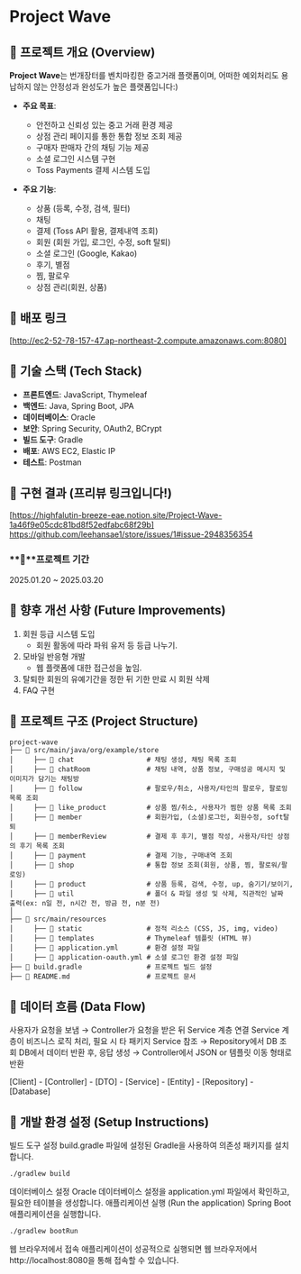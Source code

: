 # Project Wave

## 📢 프로젝트 개요 (Overview)

**Project Wave**는 번개장터를 벤치마킹한 중고거래 플랫폼이며, 어떠한 예외처리도 용납하지 않는 안정성과 완성도가 높은 플랫폼입니다:)

- **주요 목표**:
  - 안전하고 신뢰성 있는 중고 거래 환경 제공
  - 상점 관리 페이지를 통한 통합 정보 조회 제공
  - 구매자 판매자 간의 채팅 기능 제공
  - 소셜 로그인 시스템 구현
  - Toss Payments 결제 시스템 도입

- **주요 기능**:
  - 상품 (등록, 수정, 검색, 필터)
  - 채팅
  - 결제 (Toss API 활용, 결제내역 조회)
  - 회원 (회원 가입, 로그인, 수정, soft 탈퇴)
  - 소셜 로그인 (Google, Kakao)
  - 후기, 별점
  - 찜, 팔로우
  - 상점 관리(회원, 상품)

## 📌 배포 링크
[http://ec2-52-78-157-47.ap-northeast-2.compute.amazonaws.com:8080]

## 📌 기술 스택 (Tech Stack)

- **프론트엔드**: JavaScript, Thymeleaf
- **백엔드**: Java, Spring Boot, JPA
- **데이터베이스**: Oracle
- **보안**: Spring Security, OAuth2, BCrypt
- **빌드 도구**: Gradle
- **배포**: AWS EC2, Elastic IP
- **테스트**: Postman

## 🎯 구현 결과 (프리뷰 링크입니다!)
[https://highfalutin-breeze-eae.notion.site/Project-Wave-1a46f9e05cdc81bd8f52edfabc68f29b]
https://github.com/leehansae1/store/issues/1#issue-2948356354

### **📆**프로젝트 기간

2025.01.20 ~ 2025.03.20

## 📌 향후 개선 사항 (Future Improvements)
1. 회원 등급 시스템 도입
    - 회원 활동에 따라 파워 유저 등 등급 나누기.
2. 모바일 반응형 개발
    - 웹 플랫폼에 대한 접근성을 높임.
3. 탈퇴한 회원의 유예기간을 정한 뒤 기한 만료 시 회원 삭제
4. FAQ 구현

## 📌 프로젝트 구조 (Project Structure)

```plaintext
project-wave
├── 📂 src/main/java/org/example/store
│     ├── 📂 chat                  # 채팅 생성, 채팅 목록 조회
│     ├── 📂 chatRoom              # 채팅 내역, 상품 정보, 구매성공 메시지 및 이미지가 담기는 채팅방
│     ├── 📂 follow                # 팔로우/취소, 사용자/타인의 팔로우, 팔로잉 목록 조회
│     ├── 📂 like_product          # 상품 찜/취소, 사용자가 찜한 상품 목록 조회
│     ├── 📂 member                # 회원가입, (소셜)로그인, 회원수정, soft탈퇴
│     ├── 📂 memberReview          # 결제 후 후기, 별점 작성, 사용자/타인 상점의 후기 목록 조회
│     ├── 📂 payment               # 결제 기능, 구매내역 조회
│     ├── 📂 shop                  # 통합 정보 조회(회원, 상품, 찜, 팔로워/팔로잉)
│     ├── 📂 product               # 상품 등록, 검색, 수정, up, 숨기기/보이기, 
│     ├── 📂 util                  # 폴더 & 파일 생성 및 삭제, 직관적인 날짜 출력(ex: n일 전, n시간 전, 방금 전, n분 전)
│
├── 📂 src/main/resources
│     ├── 📂 static                # 정적 리소스 (CSS, JS, img, video)
│     ├── 📂 templates             # Thymeleaf 템플릿 (HTML 뷰)
│     ├── 📄 application.yml       # 환경 설정 파일
│     ├── 📄 application-oauth.yml # 소셜 로그인 환경 설정 파일
├── 📄 build.gradle                # 프로젝트 빌드 설정
├── 📄 README.md                   # 프로젝트 문서

```

## 📌 데이터 흐름 (Data Flow)
사용자가 요청을 보냄 → Controller가 요청을 받은 뒤 Service 계층 연결
Service 계층이 비즈니스 로직 처리, 필요 시 타 패키지 Service 참조 → Repository에서 DB 조회
DB에서 데이터 반환 후, 응답 생성 → Controller에서 JSON or 템플릿 이동 형태로 반환

[Client] - [Controller] - [DTO] - [Service] - [Entity] - [Repository] - [Database]
  
## 📌 개발 환경 설정 (Setup Instructions)

빌드 도구 설정
build.gradle 파일에 설정된 Gradle을 사용하여 의존성 패키지를 설치합니다.
```plaintext
./gradlew build
```

데이터베이스 설정
Oracle 데이터베이스 설정을 application.yml 파일에서 확인하고, 필요한 테이블을 생성합니다.
애플리케이션 실행 (Run the application)
Spring Boot 애플리케이션을 실행합니다.
```plaintext
./gradlew bootRun
```
웹 브라우저에서 접속
애플리케이션이 성공적으로 실행되면 웹 브라우저에서 http://localhost:8080을 통해 접속할 수 있습니다.
